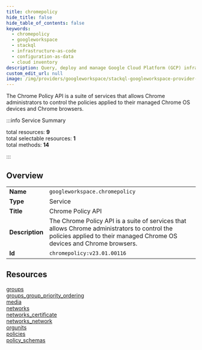 ```yaml
---
title: chromepolicy
hide_title: false
hide_table_of_contents: false
keywords:
  - chromepolicy
  - googleworkspace
  - stackql
  - infrastructure-as-code
  - configuration-as-data
  - cloud inventory
description: Query, deploy and manage Google Cloud Platform (GCP) infrastructure and resources using SQL
custom_edit_url: null
image: /img/providers/googleworkspace/stackql-googleworkspace-provider-featured-image.png
---
```

The Chrome Policy API is a suite of services that allows Chrome administrators to control the policies applied to their managed Chrome OS devices and Chrome browsers.  
    
:::info Service Summary

<div class="row">
<div class="providerDocColumn">
<span>total resources:&nbsp;<b>9</b></span><br />
<span>total selectable resources:&nbsp;<b>1</b></span><br />
<span>total methods:&nbsp;<b>14</b></span><br />
</div>
</div>

:::

## Overview
<table><tbody>
<tr><td><b>Name</b></td><td><code>googleworkspace.chromepolicy</code></td></tr>
<tr><td><b>Type</b></td><td>Service</td></tr>
<tr><td><b>Title</b></td><td>Chrome Policy API</td></tr>
<tr><td><b>Description</b></td><td>The Chrome Policy API is a suite of services that allows Chrome administrators to control the policies applied to their managed Chrome OS devices and Chrome browsers.</td></tr>
<tr><td><b>Id</b></td><td><code>chromepolicy:v23.01.00116</code></td></tr>
</tbody></table>

## Resources
<div class="row">
<div class="providerDocColumn">
<a href="/providers/googleworkspace/chromepolicy/groups/">groups</a><br />
<a href="/providers/googleworkspace/chromepolicy/groups_group_priority_ordering/">groups_group_priority_ordering</a><br />
<a href="/providers/googleworkspace/chromepolicy/media/">media</a><br />
<a href="/providers/googleworkspace/chromepolicy/networks/">networks</a><br />
<a href="/providers/googleworkspace/chromepolicy/networks_certificate/">networks_certificate</a><br />
</div>
<div class="providerDocColumn">
<a href="/providers/googleworkspace/chromepolicy/networks_network/">networks_network</a><br />
<a href="/providers/googleworkspace/chromepolicy/orgunits/">orgunits</a><br />
<a href="/providers/googleworkspace/chromepolicy/policies/">policies</a><br />
<a href="/providers/googleworkspace/chromepolicy/policy_schemas/">policy_schemas</a><br />
</div>
</div>
